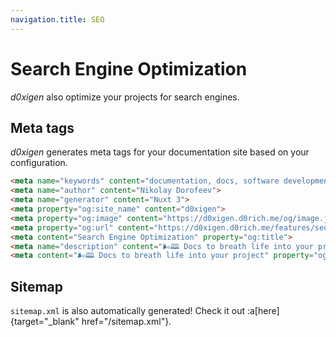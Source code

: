 ```yaml
---
navigation.title: SEO
---
```


# Search Engine Optimization

_d0xigen_ also optimize your projects for search engines.

## Meta tags

_d0xigen_ generates meta tags for your documentation site based on your configuration.

```html
<meta name="keywords" content="documentation, docs, software development, d0xigen, d0rich">
<meta name="author" content="Nikolay Dorofeev">
<meta name="generator" content="Nuxt 3">
<meta property="og:site_name" content="d0xigen">
<meta property="og:image" content="https://d0xigen.d0rich.me/og/image.jpg">
<meta property="og:url" content="https://d0xigen.d0rich.me/features/seo">
<meta content="Search Engine Optimization" property="og:title">
<meta name="description" content="🌬🕮 Docs to breath life into your project">
<meta content="🌬🕮 Docs to breath life into your project" property="og:description">
```

## Sitemap

`sitemap.xml` is also automatically generated! Check it out :a[here]{target="_blank" href="/sitemap.xml"}.